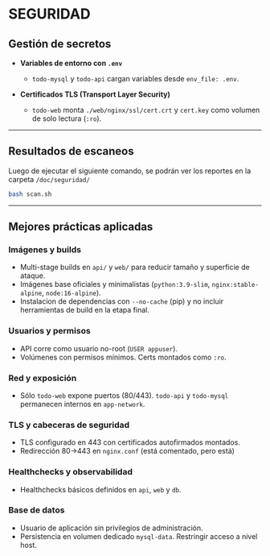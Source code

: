 # SEGURIDAD

## Gestión de secretos

- **Variables de entorno con `.env`**
  - `todo-mysql` y `todo-api` cargan variables desde `env_file: .env`.

- **Certificados TLS (Transport Layer Security)**
  - `todo-web` monta `./web/nginx/ssl/cert.crt` y `cert.key` como volumen de solo lectura (`:ro`).

---

## Resultados de escaneos
Luego de ejecutar el siguiente comando, se podrán ver los reportes en la carpeta `/doc/seguridad/`
```bash
bash scan.sh
```

---

## Mejores prácticas aplicadas

### Imágenes y builds
- Multi-stage builds en `api/` y `web/` para reducir tamaño y superficie de ataque.
- Imágenes base oficiales y minimalistas (`python:3.9-slim`, `nginx:stable-alpine`, `node:16-alpine`).
- Instalacion de dependencias con `--no-cache` (pip) y no incluir herramientas de build en la etapa final.

### Usuarios y permisos
- API corre como usuario no-root (`USER appuser`).
- Volúmenes con permisos mínimos. Certs montados como `:ro`.

### Red y exposición
- Sólo `todo-web` expone puertos (80/443). `todo-api` y `todo-mysql` permanecen internos en `app-network`.

### TLS y cabeceras de seguridad
- TLS configurado en 443 con certificados autofirmados montados.
- Redirección 80→443 en `nginx.conf` (está comentado, pero está)

### Healthchecks y observabilidad
- Healthchecks básicos definidos en `api`, `web` y `db`.

### Base de datos
- Usuario de aplicación sin privilegios de administración.
- Persistencia en volumen dedicado `mysql-data`. Restringir acceso a nivel host.